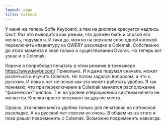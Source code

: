 ```yaml
---
layout: page
title: Colemak
---
```


У меня же теперь Sofle Keyboard, а там на дисплее красуется надпись Qwrt. Раз это выводится как режим, что должен быть
и способ его менять, подумал я. И таки да, можно на верхнем слое одной кнопкой переключить клавиатуру из QWERY раскладки
в Colemak. Собственно до этого момента я знал только о существовании Dvorak. Но теперь вот узнал и о Colemak.

Короче я попробовал печатать в этом режиме в тренажере https://www.keybr.com/
Прикольно. И я даже подумал сначала, может разлечься и изучить Colemak. Но потом задался вопросом, а что с русским.
И пока я чет не понял как это может работать удобно. Я так понимаю, что при переключении в Colemak меняется расположение
"физических" кнопок. Т.е. на уровне операционной системы ничего не меняется. Кнопки просто пеезжают на другие места.

Однако, эти новые места удобны только для печатания на латинской раскладке. А на русской чет совсем не очень.
В общем из-за этого я пока решил повременить с Colemak. Возможно повременить навсегда.